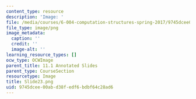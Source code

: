```yaml
---
content_type: resource
description: 'Image: '
file: /media/courses/6-004-computation-structures-spring-2017/9745dcee00abd38fedf6bdbf64c28ad6_Slide23.png
file_type: image/png
image_metadata:
  caption: ''
  credit: ''
  image-alt: ''
learning_resource_types: []
ocw_type: OCWImage
parent_title: 11.1 Annotated Slides
parent_type: CourseSection
resourcetype: Image
title: Slide23.png
uid: 9745dcee-00ab-d38f-edf6-bdbf64c28ad6
---
```

